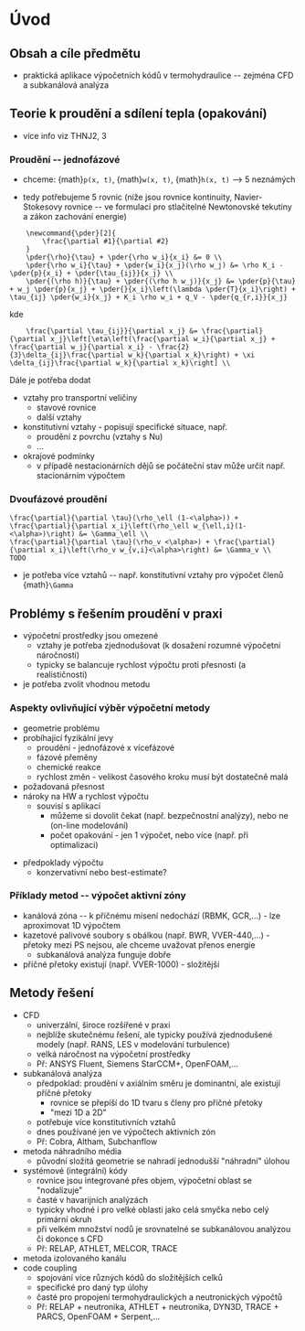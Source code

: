 # Úvod

## Obsah a cíle předmětu
- praktická aplikace výpočetních kódů v termohydraulice -- zejména CFD a subkanálová analýza


## Teorie k proudění a sdílení tepla (opakování)
- více info viz THNJ2, 3

### Proudění -- jednofázové
- chceme: {math}`p(x, t)`, {math}`w(x, t)`, {math}`h(x, t)` --> 5 neznámých

- tedy potřebujeme 5 rovnic (níže jsou rovnice kontinuity, Navier-Stokesovy rovnice -- ve formulaci pro stlačitelné Newtonovské tekutiny a zákon zachování energie)

```{math}
    \newcommand{\pder}[2]{
        \frac{\partial #1}{\partial #2}
    }
    \pder{\rho}{\tau} + \pder{\rho w_i}{x_i} &= 0 \\
    \pder{\rho w_i}{\tau} + \pder{w_i}{x_j}(\rho w_j) &= \rho K_i - \pder{p}{x_i} + \pder{\tau_{ij}}{x_j} \\
    \pder{(\rho h)}{\tau} + \pder{(\rho h w_j)}{x_j} &= \pder{p}{\tau} + w_j \pder{p}{x_j} + \pder{}{x_i}\left(\lambda \pder{T}{x_i}\right) + \tau_{ij} \pder{w_i}{x_j} + K_i \rho w_i + q_V - \pder{q_{r,i}}{x_j}

```
kde
```{math}
    \frac{\partial \tau_{ij}}{\partial x_j} &= \frac{\partial}{\partial x_j}\left[\eta\left(\frac{\partial w_i}{\partial x_j} + \frac{\partial w_j}{\partial x_i} - \frac{2}{3}\delta_{ij}\frac{\partial w_k}{\partial x_k}\right) + \xi \delta_{ij}\frac{\partial w_k}{\partial x_k}\right] \\
```

Dále je potřeba dodat 
- vztahy pro transportní veličiny
  - stavové rovnice
  - další vztahy
- konstitutivní vztahy - popisují specifické situace, např.
  - proudění z povrchu (vztahy s Nu)
  - ...
- okrajové podmínky
  - v případě nestacionárních dějů se počáteční stav může určit např. stacionárním výpočtem


### Dvoufázové proudění

```{math}
\frac{\partial}{\partial \tau}(\rho_\ell (1-<\alpha>)) + \frac{\partial}{\partial x_i}\left(\rho_\ell w_{\ell,i}(1-<\alpha>)\right) &= \Gamma_\ell \\
\frac{\partial}{\partial \tau}(\rho_v <\alpha>) + \frac{\partial}{\partial x_i}\left(\rho_v w_{v,i}<\alpha>\right) &= \Gamma_v \\
TODO

```

- je potřeba více vztahů -- např. konstitutivní vztahy pro výpočet členů {math}`\Gamma`

## Problémy s řešením proudění v praxi
- výpočetní prostředky jsou omezené
  - vztahy je potřeba zjednodušovat (k dosažení rozumné výpočetní náročnosti)
  - typicky se balancuje rychlost výpočtu proti přesnosti (a realističnosti)
- je potřeba zvolit vhodnou metodu

### Aspekty ovlivňující výběr výpočetní metody
- geometrie problému
- probíhající fyzikální jevy
  - proudění - jednofázové x vícefázové
  - fázové přeměny
  - chemické reakce
  - rychlost změn - velikost časového kroku musí být dostatečně malá
- požadovaná přesnost
- nároky na HW a rychlost výpočtu
  - souvisí s aplikací 
    - můžeme si dovolit čekat (např. bezpečnostní analýzy), nebo ne (on-line modelování)
    - počet opakování - jen 1 výpočet, nebo více (např. při optimalizaci)
<!-- (What is the correct word for 'předpoklady') -->
- předpoklady výpočtu
  - konzervativní nebo best-estimate?

### Příklady metod -- výpočet aktivní zóny
- kanálová zóna -- k příčnému mísení nedochází (RBMK, GCR,...) - lze aproximovat 1D výpočtem
- kazetové palivové soubory s obálkou (např. BWR, VVER-440,...) - přetoky mezi PS nejsou, ale chceme uvažovat přenos energie
  - subkanálová analýza funguje dobře
- příčné přetoky existují (např. VVER-1000) - složitější

## Metody řešení 
- CFD
  - univerzální, široce rozšířené v praxi
  - nejblíže skutečnému řešení, ale typicky používá zjednodušené modely (např. RANS, LES v modelování turbulence)
  - velká náročnost na výpočetní prostředky
  - Př: ANSYS Fluent, Siemens StarCCM+, OpenFOAM,...
- subkanálová analýza
  - předpoklad: proudění v axiálním směru je dominantní, ale existují příčné přetoky
    - rovnice se přepíší do 1D tvaru s členy pro příčné přetoky
    - "mezi 1D a 2D"
  - potřebuje více konstitutivních vztahů
  - dnes používané jen ve výpočtech aktivních zón
  - Př: Cobra, Altham, Subchanflow
- metoda náhradního média
  - původní složitá geometrie se nahradí jednodušší "náhradní" úlohou
- systémové (integrální) kódy
  - rovnice jsou integrované přes objem, výpočetní oblast se "nodalizuje" 
  - časté v havarijních analýzách
  - typicky vhodné i pro velké oblasti jako celá smyčka nebo celý primární okruh
  - při velkém množství nodů je srovnatelné se subkanálovou analýzou či dokonce s CFD
  - Př: RELAP, ATHLET, MELCOR, TRACE
- metoda izolovaného kanálu
- code coupling
  - spojování více různých kódů do složitějších celků
  - specifické pro daný typ úlohy
  - časté pro propojení termohydraulických a neutronických výpočtů
  - Př: RELAP + neutronika, ATHLET + neutronika, DYN3D, TRACE + PARCS, OpenFOAM + Serpent,...
